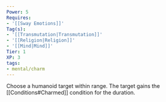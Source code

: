 ```yaml
---
Power: 5
Requires:
- '[[Sway Emotions]]'
Tag(s):
- '[[Transmutation|Transmutation]]'
- '[[Religion|Religion]]'
- '[[Mind|Mind]]'
Tier: 1
XP: 3
tags:
- mental/charm
---
```


Choose a humanoid target within range. The target gains the [[Conditions#Charmed]] condition for the duration.